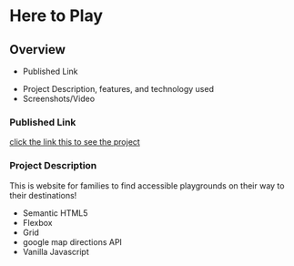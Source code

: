 # Here to Play

## Overview

- Published Link

* Project Description, features, and technology used
* Screenshots/Video

### Published Link

[click the link this to see the project](http://annaeckman.github.io/Stroller-Warriors)

### Project Description

This is website for families to find accessible playgrounds on their way to their destinations!

- Semantic HTML5
- Flexbox
- Grid
- google map directions API
- Vanilla Javascript
